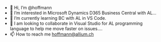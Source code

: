 - 👋 Hi, I’m @hoffmann
- 👀 I’m interested in Microsoft Dynamics D365 Business Central with AL...
- 🌱 I’m currently learning BC with AL in VS Code.
- 💞️ I am looking to collaborate in Visual Studio for AL programming language to help me move faster on issues....
- 📫 How to reach me hoffmann@allium.ch
